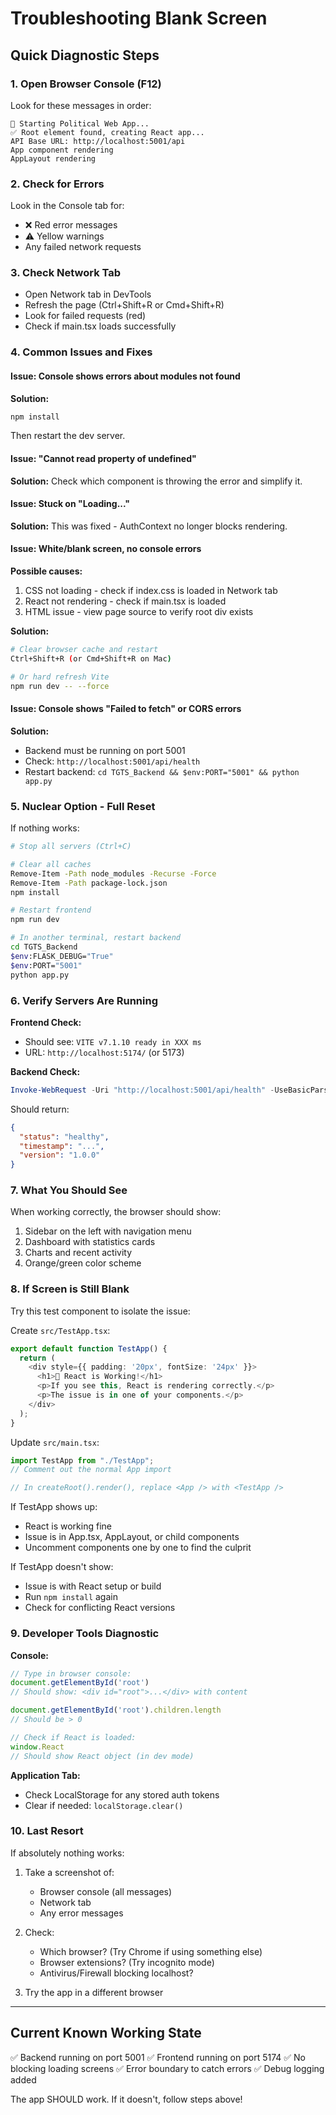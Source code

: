 # Troubleshooting Blank Screen

## Quick Diagnostic Steps

### 1. Open Browser Console (F12)
Look for these messages in order:
```
🚀 Starting Political Web App...
✅ Root element found, creating React app...
API Base URL: http://localhost:5001/api
App component rendering
AppLayout rendering
```

### 2. Check for Errors
Look in the Console tab for:
- ❌ Red error messages
- ⚠️ Yellow warnings
- Any failed network requests

### 3. Check Network Tab
- Open Network tab in DevTools
- Refresh the page (Ctrl+Shift+R or Cmd+Shift+R)
- Look for failed requests (red)
- Check if main.tsx loads successfully

### 4. Common Issues and Fixes

#### Issue: Console shows errors about modules not found
**Solution:** 
```bash
npm install
```
Then restart the dev server.

#### Issue: "Cannot read property of undefined"
**Solution:** Check which component is throwing the error and simplify it.

#### Issue: Stuck on "Loading..."
**Solution:** This was fixed - AuthContext no longer blocks rendering.

#### Issue: White/blank screen, no console errors
**Possible causes:**
1. CSS not loading - check if index.css is loaded in Network tab
2. React not rendering - check if main.tsx is loaded
3. HTML issue - view page source to verify root div exists

**Solution:**
```bash
# Clear browser cache and restart
Ctrl+Shift+R (or Cmd+Shift+R on Mac)

# Or hard refresh Vite
npm run dev -- --force
```

#### Issue: Console shows "Failed to fetch" or CORS errors
**Solution:**
- Backend must be running on port 5001
- Check: `http://localhost:5001/api/health`
- Restart backend: `cd TGTS_Backend && $env:PORT="5001" && python app.py`

### 5. Nuclear Option - Full Reset

If nothing works:

```bash
# Stop all servers (Ctrl+C)

# Clear all caches
Remove-Item -Path node_modules -Recurse -Force
Remove-Item -Path package-lock.json
npm install

# Restart frontend
npm run dev
```

```bash
# In another terminal, restart backend
cd TGTS_Backend
$env:FLASK_DEBUG="True"
$env:PORT="5001"
python app.py
```

### 6. Verify Servers Are Running

**Frontend Check:**
- Should see: `VITE v7.1.10 ready in XXX ms`
- URL: `http://localhost:5174/` (or 5173)

**Backend Check:**
```powershell
Invoke-WebRequest -Uri "http://localhost:5001/api/health" -UseBasicParsing
```
Should return:
```json
{
  "status": "healthy",
  "timestamp": "...",
  "version": "1.0.0"
}
```

### 7. What You Should See

When working correctly, the browser should show:
1. Sidebar on the left with navigation menu
2. Dashboard with statistics cards
3. Charts and recent activity
4. Orange/green color scheme

### 8. If Screen is Still Blank

Try this test component to isolate the issue:

Create `src/TestApp.tsx`:
```typescript
export default function TestApp() {
  return (
    <div style={{ padding: '20px', fontSize: '24px' }}>
      <h1>🎉 React is Working!</h1>
      <p>If you see this, React is rendering correctly.</p>
      <p>The issue is in one of your components.</p>
    </div>
  );
}
```

Update `src/main.tsx`:
```typescript
import TestApp from "./TestApp";
// Comment out the normal App import

// In createRoot().render(), replace <App /> with <TestApp />
```

If TestApp shows up:
- React is working fine
- Issue is in App.tsx, AppLayout, or child components
- Uncomment components one by one to find the culprit

If TestApp doesn't show:
- Issue is with React setup or build
- Run `npm install` again
- Check for conflicting React versions

### 9. Developer Tools Diagnostic

**Console:**
```javascript
// Type in browser console:
document.getElementById('root')
// Should show: <div id="root">...</div> with content

document.getElementById('root').children.length
// Should be > 0

// Check if React is loaded:
window.React
// Should show React object (in dev mode)
```

**Application Tab:**
- Check LocalStorage for any stored auth tokens
- Clear if needed: `localStorage.clear()`

### 10. Last Resort

If absolutely nothing works:

1. Take a screenshot of:
   - Browser console (all messages)
   - Network tab
   - Any error messages

2. Check:
   - Which browser? (Try Chrome if using something else)
   - Browser extensions? (Try incognito mode)
   - Antivirus/Firewall blocking localhost?

3. Try the app in a different browser

---

## Current Known Working State

✅ Backend running on port 5001
✅ Frontend running on port 5174
✅ No blocking loading screens
✅ Error boundary to catch errors
✅ Debug logging added

The app SHOULD work. If it doesn't, follow steps above!


